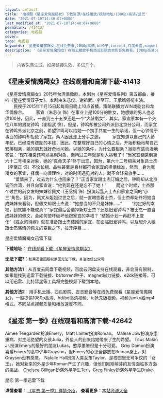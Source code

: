 ```yaml
---
layout: default
title: '电视剧《星座爱情魔羯女》下载资源/在线播放/视频地址/1080p/高清/蓝光'
date: "2021-07-10T14:40:07+0800"
last_modified_at: "2021-07-10T14:40:07+0800"
permalink: /41413/
categories: 电视剧
cover:
tags: 电视剧
keywords: '星座爱情魔羯女,在线免费看,1080p高清,bt种子,torrent,百度云盘,magnet,磁力链,迅雷下载资源'
description: '《星座爱情魔羯女》在线云播放手机西瓜影院吉吉影音免费看，1080p高清bd/hd未删减完整版和tc抢先枪版，mkv/mp4格式，附带bt/torrent种子、magnet/磁力链、百度云盘、网盘资源迅雷下载链接'
---
```


>内容采集生成，如果链接失效，多试几个。


## 《星座爱情魔羯女》在线观看和高清下载-41413

《星座爱情魔羯女》2015年台湾偶像剧。本剧为《星座爱情系列》第五部曲，接档《星座爱情双子女》。本剧由朱芯仪、谢祖武、李至正、王承嫣领衔主演。 　　民视于2015年11月15日起每周日晚上10点首播，策略联播为WIN戏剧台和龙华偶像台。 　　家宜（朱芯仪 饰）在事业上是100分的胜女，她想嫁的男人也必须100分，因此，一直到三十五岁还是一个&ldquo;大龄剩女”，其实，家宜原本有一个交往八年的男友钟鸣（谢祖武 饰），但是，钟鸣却被公司外派到北京分公司，而家宜在钟鸣外派北京之前，希望钟鸣可以给她一个携手共度一生的承诺，但一心钟情于事业的钟鸣却拒绝了家宜，两人因此走上分手之途。 　　家宜知道以自己的大龄年纪，已经没有蹉跎的本钱，因此，在整理好自己的心情之后，开始积极地帮自己安排相亲，她的朋友就好奇地问她，以她的条件，为什么要相亲？她则有感而发地答说：“现在相亲还可以挑剔对象，但再过三年就是别人挑我了！&rdquo;当家宜相亲到第六十二号相亲对象，她的“真命天子”终于出现，因为，第六十二号相亲对象吕士杰（李至正 饰）不论长相、品味甚至是身材都符合家宜的择偶标准，然而，身为魔羯女的家宜，择偶一向很理性，对的时间遇见对的人，就不会轻易放手&hellip;… 　　“爱情来了，过去为什么也回来了？”正当家宜跟士杰订婚之后，钟鸣却从北京调回台湾，并且向家宜说：“他到现在还是忘不了她！&rdquo; 　　而这个时候，士杰那个过世的前女友的妹妹徐佩文（王丞嫣 饰）扮演起乱入士杰和家宜之间的&ldquo;小三”角色，因为，佩文从姐姐过世之后，就一直暗恋着士杰，但士杰却始终将她当成妹妹来看待，但佩文却跟士杰说：“她想当的不只是妹妹&hellip;…” 　　“约定好的幸福，到底能不能成真？&rdquo;家宜最后会选择新欢士杰？还是旧爱钟鸣？被士杰一直当成妹妹的佩文，会如何使坏破坏他跟家宜的幸福？ “结婚计划一再赶不上变化”《胜女的待嫁》就在准备跟士杰结婚的家宜，在面临旧爱钟鸣，以及想介入她跟士杰感情的佩文的变数之下，拉开序幕……


星座爱情魔羯女迅雷下载

**下载地址**： [在线观看下载 《星座爱情魔羯女》](https://www.993dy.com//vod-detail-id-10871.html) 


**无法下载?**：`如果迅雷因版权原因无法下载，关注微信公众号 `

**其他方法1**：从百度云网盘下载视频，百度云网盘支持在线观看，非会员有限制，如果能找到迅雷下载链接、bt/torrent种子、magnet磁力链接、e2dk链接等，可以用迅雷、比特彗星等工具将完整视频下载到本地。

**其他方法2**：用手机云播、西瓜影院、吉吉影音等在线免费观看《星座爱情魔羯女》，一般提供1080p高清、hd/bd高清视频、tc抢先版视频，视频为mkv或mp4格式，不同站点视频质量和播放速度不同。


## 《星恋 第一季》在线观看和高清下载-42642

Aimee Teegarden扮演Emery，Matt Lanter扮演Roman。 Malese Jow扮演身患重病、对生活绝望的女孩Julia，外星人的到来给她带来了生的希望。 Titus Makin Jr.扮演Emery的最好的朋友Lukas，憨厚愚笨但是十分可爱。 Grey Damon扮演喜爱Emery的高中少年Grayson，但Emery的心思全都放在Roman身上，对Grayson没有感觉。 Natalie Hall扮演人类女孩Taylor，是校园里无可争议的「女王」。她对新来的外星少年Roman产生了兴趣，但他们刚刚萌芽的友情面临多方面的挑战。 Chelsea Gilligan扮演外星学生Teri，Greg Finley扮演外星学生Drake。</span>


星恋 第一季迅雷下载

**详情查看**： [《星恋 第一季》详情介绍](/movie/42642/)， **查看更多**：[本站资源大全](/movie/t/all/)

